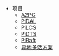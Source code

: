 <!-- _navbar.md -->

* 项目
    * [A2PC](/a2pc/introduction)
    * [PiDAL](/pidal/introduction)
    * [PiLCS](/pilcs/introduction)
    * [PiDTS](/pidts/introduction)
    * [PiRaft](/praft/introduction)
    * [异地多活方案](/multi-site-high-availability/introduction)